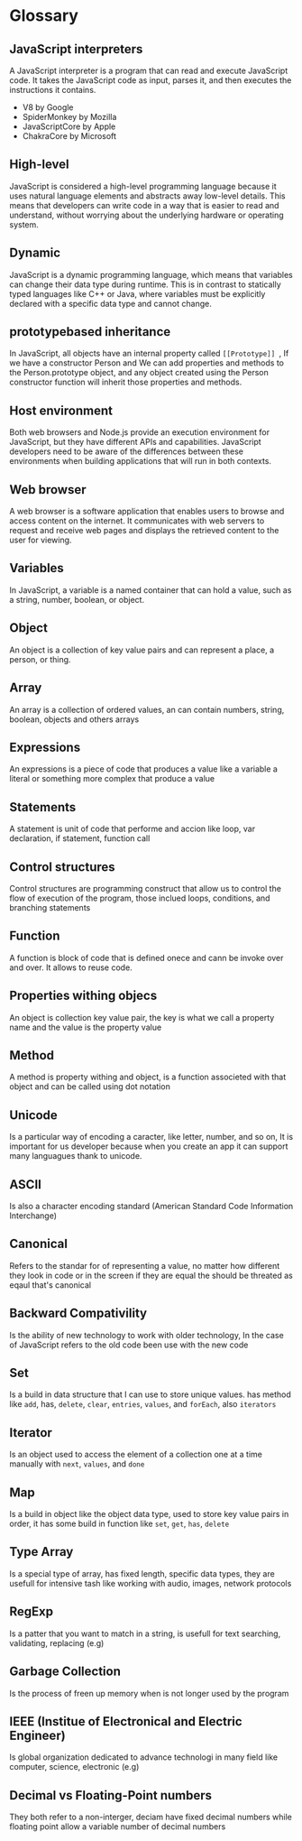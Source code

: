 # Glossary

## JavaScript interpreters
A JavaScript interpreter is a program that can read and execute JavaScript code. It takes the JavaScript code as input, parses it, and then executes the instructions it contains.
* V8 by Google
* SpiderMonkey by Mozilla
* JavaScriptCore by Apple
* ChakraCore by Microsoft

## High-level
JavaScript is considered a high-level programming language because it uses natural language elements and abstracts away low-level details. This means that developers can write code in a way that is easier to read and understand, without worrying about the underlying hardware or operating system.

## Dynamic
JavaScript is a dynamic programming language, which means that variables can change their data type during runtime. This is in contrast to statically typed languages like C++ or Java, where variables must be explicitly declared with a specific data type and cannot change.

## prototypebased inheritance
In JavaScript, all objects have an internal property called `[[Prototype]] `, If we have a constructor Person and We can add properties and methods to the Person.prototype object, and any object created using the Person constructor function will inherit those properties and methods.

##  Host environment
Both web browsers and Node.js provide an execution environment for JavaScript, but they have different APIs and capabilities. JavaScript developers need to be aware of the differences between these environments when building applications that will run in both contexts.

##  Web browser
A web browser is a software application that enables users to browse and access content on the internet. It communicates with web servers to request and receive web pages and displays the retrieved content to the user for viewing.

## Variables
In JavaScript, a variable is a named container that can hold a value, such as a string, number, boolean, or object.

## Object
An object is a collection of key value pairs and can represent a place, a person, or thing.

## Array
An array is a collection of ordered values, an can contain numbers, string, boolean, objects and others arrays

## Expressions
An expressions is a piece of code that produces a value like a variable a literal or something more complex that produce a value

## Statements
A statement is unit of code that performe and accion like loop, var declaration, if statement, function call

## Control structures
Control structures are programming construct that allow us to control the flow of execution of the program, those inclued loops, conditions, and branching statements

## Function
A function is block of code that is defined onece and cann be invoke over and over. It allows to reuse code.

## Properties withing objecs
An object is collection key value pair, the key is what we call a property name and the value is the property value

## Method
A method is property withing and object, is a function associeted with that object and can be called using dot notation

## Unicode
Is a particular way of encoding a caracter, like letter, number, and so on, It is important for us developer because when you create an app it can support many languagues thank to unicode.

## ASCII
Is also a character encoding standard (American Standard Code Information Interchange)

## Canonical
Refers to the standar for of representing a value, no matter how different they look in code or in the screen if they are equal the should be threated as eqaul that's canonical

## Backward Compativility
Is the ability of new technology to work with older technology, In the case of JavaScript refers to the old code been use with the new code

## Set
Is a build in data structure that I can use to store unique values. has method like `add`, has, `delete`, `clear`, `entries`, `values`, and `forEach`, also `iterators`

## Iterator
Is an object used to access the element of a collection one at a time manually with `next`, `values`, and `done`

## Map
Is a build in object like the object data type, used to store key value pairs in order, it has some build in function like `set`, `get`, `has`, `delete`

## Type Array
Is a special type of array, has fixed length, specific data types, they are usefull for intensive tash like working with audio, images, network protocols

## RegExp
Is a patter that you want to match in a string, is usefull for text searching, validating, replacing (e.g)

## Garbage Collection
Is the process of freen up memory when is not longer used by the program

## IEEE (Institue of Electronical and Electric Engineer)
Is global organization dedicated to advance technologi in many field like computer, science, electronic (e.g)

## Decimal vs Floating-Point numbers
They both refer to a non-interger, deciam have fixed decimal numbers while floating point allow a variable number of decimal numbers
